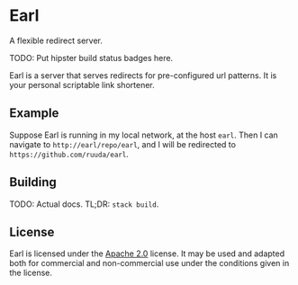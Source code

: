 Earl
====

A flexible redirect server.

TODO: Put hipster build status badges here.

Earl is a server that serves redirects for pre-configured url patterns. It is
your personal scriptable link shortener.

Example
-------

Suppose Earl is running in my local network, at the host `earl`. Then I can
navigate to `http://earl/repo/earl`, and I will be redirected to
`https://github.com/ruuda/earl`.

Building
--------

TODO: Actual docs. TL;DR: `stack build`.

License
-------
Earl is licensed under the [Apache 2.0][apache2] license. It may be used and
adapted both for commercial and non-commercial use under the conditions given
in the license.

[apache2]:   https://www.apache.org/licenses/LICENSE-2.0
